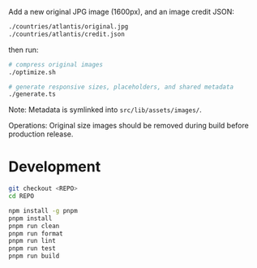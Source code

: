 Add a new original JPG image (1600px), and an image credit JSON:

```bash
./countries/atlantis/original.jpg
./countries/atlantis/credit.json
```

then run:

```bash
# compress original images
./optimize.sh

# generate responsive sizes, placeholders, and shared metadata
./generate.ts
```

Note: Metadata is symlinked into `src/lib/assets/images/`.

Operations: Original size images should be removed during build before production release.

# Development

```sh
git checkout <REPO>
cd REPO

npm install -g pnpm
pnpm install
pnpm run clean
pnpm run format
pnpm run lint
pnpm run test
pnpm run build
```
